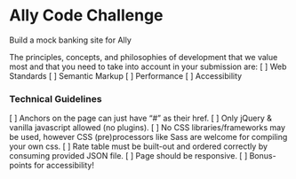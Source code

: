 # Ally Code Challenge
Build a mock banking site for Ally

The principles, concepts, and philosophies of development that we value most and that you need to take into account in your submission are:
[ ] Web Standards
[ ] Semantic Markup
[ ] Performance
[ ] Accessibility

### Technical Guidelines

[ ] Anchors on the page can just have “#” as their href.
[ ] Only jQuery & vanilla javascript allowed (no plugins).
[ ] No CSS libraries/frameworks may be used, however CSS (pre)processors like Sass are welcome for compiling your own css.
[ ] Rate table must be built-out and ordered correctly by consuming provided JSON file.
[ ] Page should be responsive.
[ ] Bonus-points for accessibility!